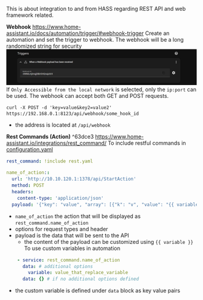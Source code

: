 This is about integration to and from HASS regarding REST API and web framework related.

**Webhook**
https://www.home-assistant.io/docs/automation/trigger/#webhook-trigger
Create an automation and set the trigger to webhook.
The webhook will be a long randomized string for security
![](assets/Pasted%20image%2020241022205553.png)
If `Only Accessible from the local network` is selected, only the `ip:port` can be used. 
The webhook can accept both GET and POST requests.
```shell
curl -X POST -d 'key=value&key2=value2' https://192.168.0.1:8123/api/webhook/some_hook_id
```
- the address is located at `/api/webhook`

**Rest Commands (Action)** ^63dce3
https://www.home-assistant.io/integrations/rest_command/
To include restful commands in [configuration.yaml](configuration.yaml.md)
```yaml
rest_command: !include rest.yaml
```

```yaml
name_of_action::
  url: 'http://10.10.120.1:1378/api/StartAction'
  method: POST
  headers:
    content-type: 'application/json'
  payload: '{"key": "value", "array": [{"k": "v", "value": "{{ variable }}"}]}'
```
- `name_of_action` the action that will be displayed as `rest_command.name_of_action` 
- options for request types and header
- payload is the data that will be sent to the API
	- the content of the payload can be customized using `{{ variable }}`
To use custom variables in automation
```yaml
    - service: rest_command.name_of_action
      data: # additional options
        variable: value_that_replace_variable
	  data: {} # if no additional options defined
```
- the custom variable is defined under `data` block as key value pairs
